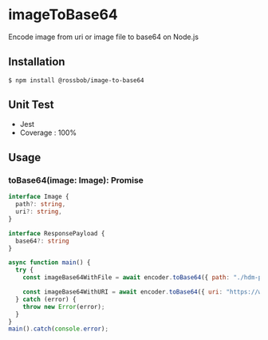 # imageToBase64
Encode image from uri or image file to base64 on Node.js

## Installation
```$ npm install @rossbob/image-to-base64```

## Unit Test
- Jest
- Coverage : 100%

## Usage

### toBase64(image: Image): Promise<ResponsePayload>

```ts
interface Image {
  path?: string,
  uri?: string,
}

interface ResponsePayload {
  base64?: string
}
```

```js
async function main() {
  try {
    const imageBase64WithFile = await encoder.toBase64({ path: "./hdm-panda-chine.jpg" });

    const imageBase64WithURI = await encoder.toBase64({ uri: "https://www.ecosia.org/images?q=panda#id=9E3AE73E84FAAFFC7DD4D3725F33ADFD2346CA77" })
  } catch (error) {
    throw new Error(error);
  }
}
main().catch(console.error);
```
